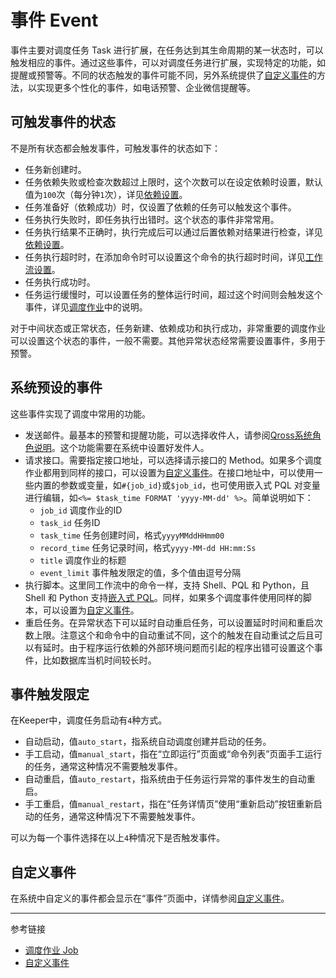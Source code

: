 # 事件 Event

事件主要对调度任务 Task 进行扩展，在任务达到其生命周期的某一状态时，可以触发相应的事件。通过这些事件，可以对调度任务进行扩展，实现特定的功能，如提醒或预警等。不同的状态触发的事件可能不同，另外系统提供了[自定义事件](/keeper/custom-event.md)的方法，以实现更多个性化的事件，如电话预警、企业微信提醒等。

## 可触发事件的状态

不是所有状态都会触发事件，可触发事件的状态如下：

* 任务新创建时。
* 任务依赖失败或检查次数超过上限时，这个次数可以在设定依赖时设置，默认值为`100`次（每分钟`1`次），详见[依赖设置](/keeper/dependency.md)。
* 任务准备好（依赖成功）时，仅设置了依赖的任务可以触发这个事件。
* 任务执行失败时，即任务执行出错时。这个状态的事件非常常用。
* 任务执行结果不正确时，执行完成后可以通过后置依赖对结果进行检查，详见[依赖设置](/keeper/dependency.md)。
* 任务执行超时时，在添加命令时可以设置这个命令的执行超时时间，详见[工作流设置](/keeper/dag.md)。
* 任务执行成功时。
* 任务运行缓慢时，可以设置任务的整体运行时间，超过这个时间则会触发这个事件，详见[调度作业](/keeper/job.md)中的说明。

对于中间状态或正常状态，任务新建、依赖成功和执行成功，非常重要的调度作业可以设置这个状态的事件，一般不需要。其他异常状态经常需要设置事件，多用于预警。

## 系统预设的事件

这些事件实现了调度中常用的功能。

* 发送邮件。最基本的预警和提醒功能，可以选择收件人，请参阅[Qross系统角色说明](/qross/role.md)。这个功能需要在系统中设置好发件人。
* 请求接口。需要指定接口地址，可以选择请示接口的 Method。如果多个调度作业都用到同样的接口，可以设置为[自定义事件](/keeper/custom-event.md)。在接口地址中，可以使用一些内置的参数或变量，如`#{job_id}`或`$job_id`，也可使用嵌入式 PQL 对变量进行编辑，如`<%= $task_time FORMAT 'yyyy-MM-dd' %>`。简单说明如下：
    + `job_id` 调度作业的ID
    + `task_id` 任务ID
    + `task_time` 任务创建时间，格式`yyyyMMddHHmm00`
    + `record_time` 任务记录时间，格式`yyyy-MM-dd HH:mm:Ss`
    + `title` 调度作业的标题
    + `event_limit` 事件触发限定的值，多个值由逗号分隔
* 执行脚本。这里同工作流中的命令一样，支持 Shell、PQL 和 Python，且 Shell 和 Python 支持[嵌入式 PQL](/pql/embedded.md)。同样，如果多个调度事件使用同样的脚本，可以设置为[自定义事件](/keeper/custom-event.md)。
* 重启任务。在异常状态下可以延时自动重启任务，可以设置延时时间和重启次数上限。注意这个和命令中的自动重试不同，这个的触发在自动重试之后且可以有延时。由于程序运行依赖的外部环境问题而引起的程序出错可设置这个事件，比如数据库当机时间较长时。

## 事件触发限定

在Keeper中，调度任务启动有`4`种方式。

* 自动启动，值`auto_start`，指系统自动调度创建并启动的任务。
* 手工启动，值`manual_start`，指在“立即运行”页面或“命令列表”页面手工运行的任务，通常这种情况不需要触发事件。
* 自动重启，值`auto_restart`，指系统由于任务运行异常的事件发生的自动重启。
* 手工重启，值`manual_restart`，指在“任务详情页”使用“重新启动”按钮重新启动的任务，通常这种情况下不需要触发事件。

可以为每一个事件选择在以上`4`种情况下是否触发事件。

## 自定义事件

在系统中自定义的事件都会显示在“事件”页面中，详情参阅[自定义事件](/keeper/custom-event.md)。


---
参考链接

* [调度作业 Job](/keeper/job.md)
* [自定义事件](/keeper/custom-event.md)